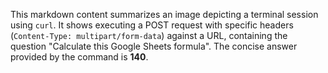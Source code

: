 This markdown content summarizes an image depicting a terminal session using `curl`. It shows executing a POST request with specific headers (`Content-Type: multipart/form-data`) against a URL, containing the question "Calculate this Google Sheets formula". The concise answer provided by the command is **140**.